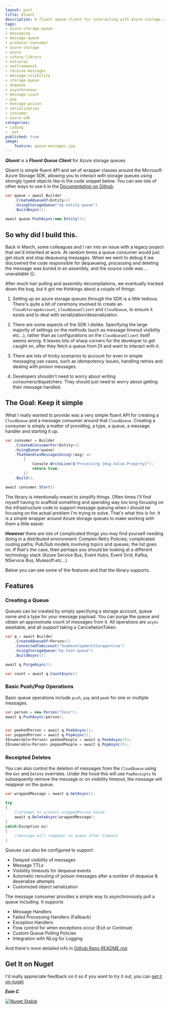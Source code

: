 ```yaml
---
layout: post
title: Qluent
description: A fluent queue client for interacting with Azure storage queues
tags: 
- azure-storage-queue
- messaging
- message-queue
- producer-consumer
- azure-storage
- azure
- csharp-library
- netcore2
- netframework
- receive-messages
- message-visibility
- storage-queue
- dequeue
- asynchronous
- message-count
- pop
- message-poison
- serialization
- consumer
- azure-sdk
categories: 
- coding
- .net
published: true
image:
    feature: queue-messages.jpg
---
```


***Qluent*** is a ***Fluent Queue Client*** for Azure storage queues

Qluent is simple fluent API and set of wrapper classes around the Microsoft Azure Storage SDK, allowing you to interact with storage queues using strongly typed objects like in the code snippet below. You can see lots of other ways to use it in the [Documentation on Github][repo-url].

```csharp
var queue = await Builder
    .CreateAQueueOf<Entity>()
    .UsingStorageQueue("my-entity-queue")
    .BuildAsync();
    
await queue.PushAsync(new Entity());
```

## So why did I build this. 

Back in March, some colleagues and I ran into an issue with a legacy project that we'd inherited at work. At random times a queue consumer would just get stuck and stop dequeuing messages. When we went to debug it we discovered the code responsible for dequeueing, processing and deleting the message was buried in an assembly, and the source code was ... unavailable :confounded:. 

After much hair pulling and assembly decompilations, we eventually tracked down the bug, but it got me thinkings about a couple of things:

1. Setting up an azure storage queues through the SDK is a little tedious. There's quite a bit of ceremony involved to create an `CloudStorageAccount`, `CloudQueueClient` and `CloudQueue`, to ensure it exists and to deal with serialization/deserialization.

2. There are some aspects of the SDK I dislike. Specifying the large majority of settings on the methods (such as message timeout visibility etc...), rather than as configurations on the `CloudQueueClient` itself seems wrong. It leaves lots of sharp corners for the developer to get caught on, after they fetch a queue from DI and want to interact with it.

3. There are lots of tricky scenarios to account for even in simple messaging use cases, such as idempotency issues, handling retries and dealing with poison messages.

4. Developers shouldn't need to worry about writing consumers/dispatchers. They should just need to worry about getting their message handled.

## The Goal: Keep it simple

What I really wanted to provide was a very simple fluent API for creating a `CloudQueue` and a message consumer around that `CloudQueue`. Creating a consumer is simply a matter of providing, a type, a queue, a message handler and starting it up.

```csharp
var consumer = Builder
    .CreateAConsumerFor<Entity>()
    .UsingQueue(queue)
    .ThatHandlesMessagesUsing((msg) => 
        { 
            Console.WriteLine($"Processing {msg.Value.Property}"); 
            return true; 
        })
    .Build();

await consumer.Start()
```

The library is intentionally meant to simplify things. Often times I'll find myself having to scaffold something and spending way too long focusing on the infrastructure code to support message queuing when I should be focusing on the actual problem I'm trying to solve. That's what this is for. It is a simple wrapper around Azure storage queues to make working with them a little easier.

***However*** there are lots of complicated things you may find yourself needing doing in a distributed environment: Complex Retry Policies; complicated routing paths; Pub/Sub models involving topics and queues; the list goes on.
If that's the case, then perhaps you should be looking at a different technology stack (Azure Service Bus, Event Hubs, Event Grid, Kafka, NService Bus, Mulesoft etc...)

Below you can see some of the features and that the library supports. 

## Features

### Creating a Queue

Queues can be created by simply specifying a storage account, queue name and a type for your message payload. You can purge the queue and obtain an approximate count of messages from it. All operations are `async` awaitable, and all support taking a CancellationToken.

```csharp
var q = await Builder
    .CreateAQueueOf<Person>()
    .ConnectedToAccount("UseDevelopmentStorage=true")
    .UsingStorageQueue("my-test-queue")
    .BuildAsync();

await q.PurgeAsync(); 

var count = await q.CountAsync() 
```

### Basic Push/Pop Operations

Basic queue operations include `push`, `pop` and `peek` for one or multiple messages.

```csharp
var person = new Person("Eoin");
await q.PushAsync(person);


var peekedPerson = await q.PeekAsync();
var poppedPerson = await q.PopAsync();
IEnumerable<Person> peekedPeople = await q.PeekAsync(5);
IEnumerable<Person> poppedPeople = await q.PopAsync(5);
```

### Receipted Deletes

You can also control the deletion of messages from the `CloudQueue` using the `Get` and `Delete` overrides. Under the hood this will use `PopReceipts` to subsequently remove the message or on visibility timeout, the message will reappear on the queue.

```csharp
var wrappedMessage = await q.GetAsync();

try
{    
    //attempt to process wrappedPerson.Value;
    await q.DeleteAsync(wrappedMessage);
}
catch(Exception ex)
{ 
    //message will reappear on queue after timeout    
}
```

Queues can also be configured to support

 - Delayed visibility of messages
 - Message TTLs
 - Visibility timeouts for dequeue events
 - Automatic rerouting of poison messages after a number of dequeue & deserialize attempts
 - Customized object serialization

The message consumer provides a simple way to asynchronously poll a queue including. It supports

 - Message Handlers
 - Failed Processing Handlers (Fallback)
 - Exception Handlers
 - Flow control for when exceptions occur (Exit or Continue)
 - Custom Queue Polling Policies
 - Integration with NLog for Logging

And there's more detailed info in [Github Repo README.md][repo-url]. 

## Get It on Nuget

I'd really appreciate feedback on it so if you want to try it out, you can [get it on nuget][nuget-stable-url]

***Eoin C***

[![Nuget Stable][nuget-stable-badge]][nuget-stable-url]

[repo-url]: https://github.com/eoincampbell/Qluent/blob/master/README.md#documentation
[ceremony]: https://github.com/eoincampbell/Qluent/blob/master/README.md#why-do-i-need-this
[nuget-stable-badge]: https://img.shields.io/badge/nuget--stable-1.0.0.35-blue.svg
[nuget-stable-url]: https://www.nuget.org/packages/Qluent/

